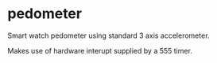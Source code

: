 # pedometer
Smart watch pedometer using standard 3 axis accelerometer.

Makes use of hardware interupt supplied by a 555 timer.
